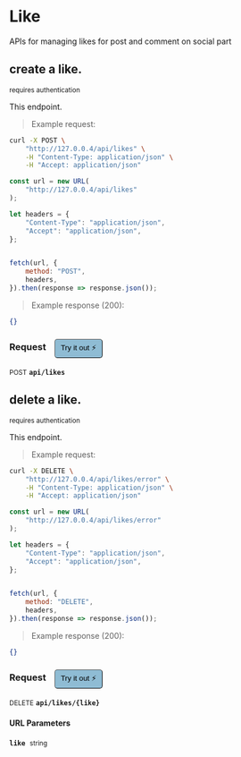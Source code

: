 # Like   

APIs for managing  likes for post and comment on social part

## create a like.

<small class="badge badge-darkred">requires authentication</small>

This endpoint.

> Example request:

```bash
curl -X POST \
    "http://127.0.0.4/api/likes" \
    -H "Content-Type: application/json" \
    -H "Accept: application/json"
```

```javascript
const url = new URL(
    "http://127.0.0.4/api/likes"
);

let headers = {
    "Content-Type": "application/json",
    "Accept": "application/json",
};


fetch(url, {
    method: "POST",
    headers,
}).then(response => response.json());
```


> Example response (200):

```json
{}
```
<div id="execution-results-POSTapi-likes" hidden>
    <blockquote>Received response<span id="execution-response-status-POSTapi-likes"></span>:</blockquote>
    <pre class="json"><code id="execution-response-content-POSTapi-likes"></code></pre>
</div>
<div id="execution-error-POSTapi-likes" hidden>
    <blockquote>Request failed with error:</blockquote>
    <pre><code id="execution-error-message-POSTapi-likes"></code></pre>
</div>
<form id="form-POSTapi-likes" data-method="POST" data-path="api/likes" data-authed="1" data-hasfiles="0" data-headers='{"Content-Type":"application\/json","Accept":"application\/json"}' onsubmit="event.preventDefault(); executeTryOut('POSTapi-likes', this);">
<h3>
    Request&nbsp;&nbsp;&nbsp;
        <button type="button" style="background-color: #8fbcd4; padding: 5px 10px; border-radius: 5px; border-width: thin;" id="btn-tryout-POSTapi-likes" onclick="tryItOut('POSTapi-likes');">Try it out ⚡</button>
    <button type="button" style="background-color: #c97a7e; padding: 5px 10px; border-radius: 5px; border-width: thin;" id="btn-canceltryout-POSTapi-likes" onclick="cancelTryOut('POSTapi-likes');" hidden>Cancel</button>&nbsp;&nbsp;
    <button type="submit" style="background-color: #6ac174; padding: 5px 10px; border-radius: 5px; border-width: thin;" id="btn-executetryout-POSTapi-likes" hidden>Send Request 💥</button>
    </h3>
<p>
<small class="badge badge-black">POST</small>
 <b><code>api/likes</code></b>
</p>
<p>
<label id="auth-POSTapi-likes" hidden>Authorization header: <b><code>Bearer </code></b><input type="text" name="Authorization" data-prefix="Bearer " data-endpoint="POSTapi-likes" data-component="header"></label>
</p>
</form>


## delete a like.

<small class="badge badge-darkred">requires authentication</small>

This endpoint.

> Example request:

```bash
curl -X DELETE \
    "http://127.0.0.4/api/likes/error" \
    -H "Content-Type: application/json" \
    -H "Accept: application/json"
```

```javascript
const url = new URL(
    "http://127.0.0.4/api/likes/error"
);

let headers = {
    "Content-Type": "application/json",
    "Accept": "application/json",
};


fetch(url, {
    method: "DELETE",
    headers,
}).then(response => response.json());
```


> Example response (200):

```json
{}
```
<div id="execution-results-DELETEapi-likes--like-" hidden>
    <blockquote>Received response<span id="execution-response-status-DELETEapi-likes--like-"></span>:</blockquote>
    <pre class="json"><code id="execution-response-content-DELETEapi-likes--like-"></code></pre>
</div>
<div id="execution-error-DELETEapi-likes--like-" hidden>
    <blockquote>Request failed with error:</blockquote>
    <pre><code id="execution-error-message-DELETEapi-likes--like-"></code></pre>
</div>
<form id="form-DELETEapi-likes--like-" data-method="DELETE" data-path="api/likes/{like}" data-authed="1" data-hasfiles="0" data-headers='{"Content-Type":"application\/json","Accept":"application\/json"}' onsubmit="event.preventDefault(); executeTryOut('DELETEapi-likes--like-', this);">
<h3>
    Request&nbsp;&nbsp;&nbsp;
        <button type="button" style="background-color: #8fbcd4; padding: 5px 10px; border-radius: 5px; border-width: thin;" id="btn-tryout-DELETEapi-likes--like-" onclick="tryItOut('DELETEapi-likes--like-');">Try it out ⚡</button>
    <button type="button" style="background-color: #c97a7e; padding: 5px 10px; border-radius: 5px; border-width: thin;" id="btn-canceltryout-DELETEapi-likes--like-" onclick="cancelTryOut('DELETEapi-likes--like-');" hidden>Cancel</button>&nbsp;&nbsp;
    <button type="submit" style="background-color: #6ac174; padding: 5px 10px; border-radius: 5px; border-width: thin;" id="btn-executetryout-DELETEapi-likes--like-" hidden>Send Request 💥</button>
    </h3>
<p>
<small class="badge badge-red">DELETE</small>
 <b><code>api/likes/{like}</code></b>
</p>
<p>
<label id="auth-DELETEapi-likes--like-" hidden>Authorization header: <b><code>Bearer </code></b><input type="text" name="Authorization" data-prefix="Bearer " data-endpoint="DELETEapi-likes--like-" data-component="header"></label>
</p>
<h4 class="fancy-heading-panel"><b>URL Parameters</b></h4>
<p>
<b><code>like</code></b>&nbsp;&nbsp;<small>string</small>  &nbsp;
<input type="text" name="like" data-endpoint="DELETEapi-likes--like-" data-component="url" required  hidden>
<br>
</p>
</form>



